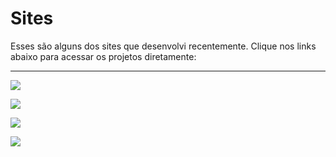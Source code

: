 # Sites

Esses são alguns dos sites que desenvolvi recentemente. Clique nos links abaixo para acessar os projetos diretamente:

---

<p align="left">
  <a href="https://colegiofeliz.com.br/">
    <img src="https://img.shields.io/badge/Col%C3%A9gio%20Feliz-blue?style=for-the-badge&logo=globe&logoColor=white" />
  </a>
</p>

<p align="left">
  <a href="https://jogo-ochre-three-42.vercel.app/">
    <img src="https://img.shields.io/badge/Jogo%20do%20N%C3%BAmero%20Secreto-blue?style=for-the-badge&logo=globe&logoColor=white" />
  </a>
</p>

<p align="left">
  <a href="https://amigo-secreto-fawn-eight.vercel.app/">
    <img src="https://img.shields.io/badge/Sorteador%20para%20Amigo%20Secreto-blue?style=for-the-badge&logo=globe&logoColor=white" />
  </a>
</p>

<p align="left">
  <a href="">
    <img src="https://img.shields.io/badge/CV%20Website-blue?style=for-the-badge&logo=globe&logoColor=white" />
  </a>
</p>

